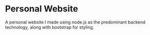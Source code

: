 # Personal Website
A personal website I made using node.js as the predominant backend technology, along with bootstrap for styling.
